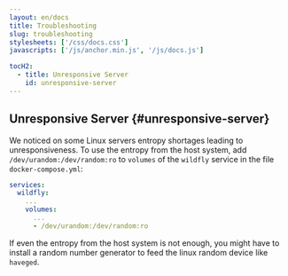 ```yaml
---
layout: en/docs
title: Troubleshooting
slug: troubleshooting
stylesheets: ['/css/docs.css']
javascripts: ['/js/anchor.min.js', '/js/docs.js']

tocH2:
  - title: Unresponsive Server
    id: unresponsive-server
---
```

## Unresponsive Server {#unresponsive-server}
We noticed on some Linux servers entropy shortages leading to unresponsiveness. To use the entropy from the host system, add `/dev/urandom:/dev/random:ro` to `volumes` of the `wildfly` service in the file `docker-compose.yml`:

```yaml
services:
  wildfly:
    ...
    volumes:
      ...
      - /dev/urandom:/dev/random:ro
```

If even the entropy from the host system is not enough, you might have to install a random number generator to feed the linux random device like `haveged`.

